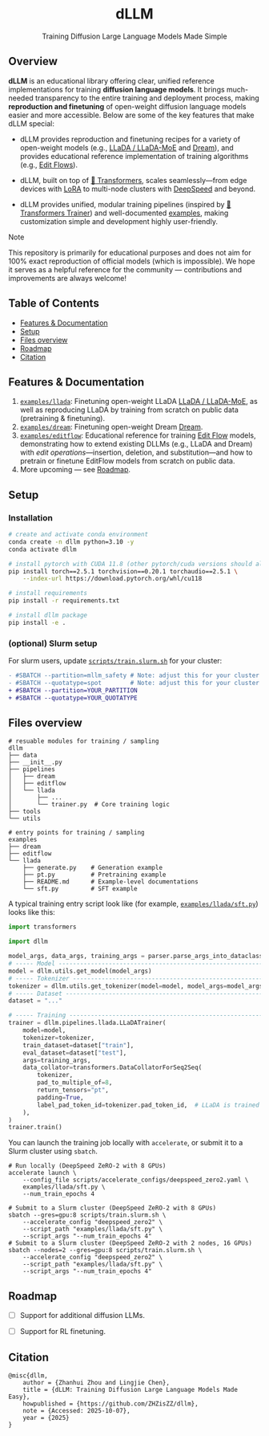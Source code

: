 <h1 align="center">dLLM</h1>

<p align="center">
Training Diffusion Large Language Models Made Simple
</p>


## Overview
<!-- A lightweight framework for training diffusion language models, built on top of the [🤗 Transformers](https://github.com/huggingface/transformers) `Trainer`. It currently supports SFT (*deepspeed-zero{1,2,3}, multinode training, LoRA*) and batch sampling (*continuation, fill-in-blanks*) for [LLaDA / LLaDA-MoE](https://arxiv.org/abs/2502.09992) and [Dream](https://arxiv.org/abs/2508.15487).  -->
**dLLM** is an educational library offering clear, unified reference implementations for training **diffusion language models**. It brings much-needed transparency to the entire training and deployment process, making **reproduction and finetuning** of open-weight diffusion language models easier and more accessible. Below are some of the key features that make dLLM special:

- dLLM provides reproduction and finetuning recipes for a variety of open-weight models (e.g., [LLaDA / LLaDA-MoE](https://arxiv.org/abs/2502.09992) and [Dream](https://arxiv.org/abs/2508.15487)), and provides educational reference implementation of training algorithms (e.g., [Edit Flows](https://arxiv.org/abs/2506.09018)).

- dLLM, built on top of [🤗 Transformers](https://github.com/huggingface/transformers), scales seamlessly—from edge devices with [LoRA](https://github.com/huggingface/peft) to multi-node clusters with [DeepSpeed](https://github.com/deepspeedai/DeepSpeed) and beyond.

- dLLM provides unified, modular training pipelines (inspired by [🤗 Transformers Trainer](https://github.com/huggingface/transformers/blob/main/src/transformers/trainer.py)) and well-documented [examples](/examples/), making customization simple and development highly user-friendly.

> [!NOTE]
> This repository is primarily for educational purposes and does not aim for 100% exact reproduction of official models (which is impossible). We hope it serves as a helpful reference for the community — contributions and improvements are always welcome!


## Table of Contents
<!-- - [Overview](#overview) -->
- [Features & Documentation](#features--documentation)
- [Setup](#setup)
  <!-- - [Installation](#installation)
  - [(optional) Slurm setup](#optional-slurm-setup) -->
- [Files overview](#files-overview)
- [Roadmap](#roadmap)
- [Citation](#citation)


## Features & Documentation

1. [`examples/llada`](/examples/llada): Finetuning open-weight LLaDA [LLaDA / LLaDA-MoE](https://arxiv.org/abs/2502.09992), as well as reproducing LLaDA by training from scratch on public data (pretraining & finetuning).
2. [`examples/dream`](/examples/dream): Finetuning open-weight Dream [Dream](https://arxiv.org/abs/2508.15487).
3. [`examples/editflow`](/examples/editflow): Educational reference for training [Edit Flow](https://arxiv.org/abs/2506.09018) models, demonstrating how to extend existing DLLMs (e.g., LLaDA and Dream) with *edit operations*—insertion, deletion, and substitution—and how to pretrain or finetune EditFlow models from scratch on public data.
4. More upcoming — see [Roadmap](#roadmap).


## Setup
### Installation
```bash
# create and activate conda environment
conda create -n dllm python=3.10 -y
conda activate dllm

# install pytorch with CUDA 11.8 (other pytorch/cuda versions should also work)
pip install torch==2.5.1 torchvision==0.20.1 torchaudio==2.5.1 \
    --index-url https://download.pytorch.org/whl/cu118

# install requirements
pip install -r requirements.txt

# install dllm package
pip install -e .
```
### (optional) Slurm setup
For slurm users, update [`scripts/train.slurm.sh`](/scripts/train.slurm.sh) for your cluster:
```diff
- #SBATCH --partition=mllm_safety # Note: adjust this for your cluster
- #SBATCH --quotatype=spot        # Note: adjust this for your cluster
+ #SBATCH --partition=YOUR_PARTITION
+ #SBATCH --quotatype=YOUR_QUOTATYPE
```


## Files overview
```
# resuable modules for training / sampling
dllm
├── data
├── __init__.py
├── pipelines
│   ├── dream
│   ├── editflow
│   └── llada
│       ├── ...
│       └── trainer.py  # Core training logic
├── tools
└── utils

# entry points for training / sampling
examples
├── dream
├── editflow
└── llada
    ├── generate.py    # Generation example
    ├── pt.py          # Pretraining example
    ├── README.md      # Example-level documentations
    └── sft.py         # SFT example
```

A typical training entry script look like (for example, [`examples/llada/sft.py`](/examples/llada/sft.py)) looks like this:
```python
import transformers

import dllm

model_args, data_args, training_args = parser.parse_args_into_dataclasses()
# ----- Model ------------------------------------------------------------------
model = dllm.utils.get_model(model_args)
# ----- Tokenizer --------------------------------------------------------------
tokenizer = dllm.utils.get_tokenizer(model=model, model_args=model_args)
# ----- Dataset ----------------------------------------------------------------
dataset = "..."

# ----- Training --------------------------------------------------------------
trainer = dllm.pipelines.llada.LLaDATrainer(
    model=model,
    tokenizer=tokenizer,
    train_dataset=dataset["train"],
    eval_dataset=dataset["test"],
    args=training_args,
    data_collator=transformers.DataCollatorForSeq2Seq(
        tokenizer,
        pad_to_multiple_of=8,
        return_tensors="pt",
        padding=True,
        label_pad_token_id=tokenizer.pad_token_id,  # LLaDA is trained on padding <eos_token>
    ),
)
trainer.train()
```
You can launch the training job locally with `accelerate`, or submit it to a Slurm cluster using `sbatch`.
```shell
# Run locally (DeepSpeed ZeRO-2 with 8 GPUs)
accelerate launch \
    --config_file scripts/accelerate_configs/deepspeed_zero2.yaml \
    examples/llada/sft.py \
    --num_train_epochs 4
```
```shell
# Submit to a Slurm cluster (DeepSpeed ZeRO-2 with 8 GPUs)
sbatch --gres=gpu:8 scripts/train.slurm.sh \
    --accelerate_config "deepspeed_zero2" \
    --script_path "examples/llada/sft.py" \
    --script_args "--num_train_epochs 4"
# Submit to a Slurm cluster (DeepSpeed ZeRO-2 with 2 nodes, 16 GPUs)
sbatch --nodes=2 --gres=gpu:8 scripts/train.slurm.sh \
    --accelerate_config "deepspeed_zero2" \
    --script_path "examples/llada/sft.py" \
    --script_args "--num_train_epochs 4"
```



<!-- ## Quick Start

<details>
<summary>LLaDA / LLaDA-MoE: SFT and Sampling</summary>

### `SFT`
Basic usage of [`LLaDATrainer`](https://github.com/ZHZisZZ/dllm/blob/main/dllm/pipelines/llada/trainer.py#L12). See [`examples/llada/sft.py`](https://github.com/ZHZisZZ/dllm/blob/main/examples/llada/sft.py) for a complete example.
```python
import transformers

import dllm

model_args, data_args, training_args = parser.parse_args_into_dataclasses()
model = dllm.utils.get_model(model_args, training_args)
tokenizer = dllm.utils.get_tokenizer(model_args, model)
dataset = "..."

# ----- Training --------------------------------------------------------------
trainer = dllm.pipelines.llada.LLaDATrainer(
    model=model,
    tokenizer=tokenizer,
    train_dataset=dataset["train"],
    eval_dataset=dataset["test"],
    args=training_args,
    data_collator=transformers.DataCollatorForSeq2Seq(
        tokenizer, 
        pad_to_multiple_of=8, 
        return_tensors="pt", 
        padding=True,
        label_pad_token_id=tokenizer.pad_token_id, # LLaDA is trained on padding <eos_token>
    )
)
trainer.train()
```

> **Notes (LLaDA-MoE only):**  
> For MoE checkpoints, overwrite `config.json` with the following `model_type` and `auto_map`:  
> ```json
> {
>   "model_type": "lladamoe",
>   "auto_map": {
>     "AutoConfig": "configuration_lladamoe.LLaDAMoEConfig",
>     "AutoModel": "modeling_lladamoe.LLaDAMoEModelLM",
>     "AutoModelForCausalLM": "modeling_lladamoe.LLaDAMoEModelLM",
>   }
> }
> ```


### `Sampling`
See [`examples/llada/generate.py`](https://github.com/ZHZisZZ/dllm/blob/main/examples/llada/generate.py) for a complete example of batch sampling (continuation and fill_in_blanks).

</details>

<details>
<summary>Dream: SFT and Sampling</summary>

### `SFT`

Basic usage of [`DreamTrainer`](https://github.com/ZHZisZZ/dllm/blob/main/dllm/pipelines/dream/trainer.py#L39). See [`examples/dream/sft.py`](https://github.com/ZHZisZZ/dllm/blob/main/examples/dream/sft.py) for a complete example.
```python
import transformers

import dllm

model_args, data_args, training_args = parser.parse_args_into_dataclasses()
model = dllm.utils.get_model(model_args, training_args)
tokenizer = dllm.utils.get_tokenizer(model_args, model)
dataset = "..."

# ----- Training --------------------------------------------------------------
trainer = dllm.pipelines.dream.DreamTrainer(
    model=model,
    tokenizer=tokenizer,
    train_dataset=dataset["train"],
    eval_dataset=dataset["test"],
    args=training_args,
    data_collator=transformers.DataCollatorForSeq2Seq(
        tokenizer, 
        pad_to_multiple_of=8, 
        return_tensors="pt", 
        padding=True,
        label_pad_token_id=-100 # padding tokens do not count in loss
    )
)
trainer.train()
```


### `Sampling`
See [`examples/dream/generate.py`](https://github.com/ZHZisZZ/dllm/blob/main/examples/dream/generate.py) for a complete example of batch sampling (continuation and fill_in_blanks).

</details> -->


## Roadmap

- [ ] Support for additional diffusion LLMs.  

- [ ] Support for RL finetuning.


## Citation
```
@misc{dllm,
    author = {Zhanhui Zhou and Lingjie Chen},
    title = {dLLM: Training Diffusion Large Language Models Made Easy},
    howpublished = {https://github.com/ZHZisZZ/dllm},
    note = {Accessed: 2025-10-07},
    year = {2025}
}
```

